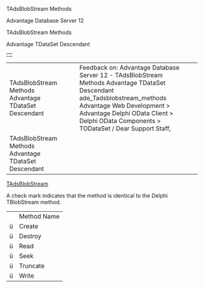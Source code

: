 TAdsBlobStream Methods




Advantage Database Server 12  

TAdsBlobStream Methods

Advantage TDataSet Descendant

|  |
| --- |
|  |

|  |  |  |  |  |
| --- | --- | --- | --- | --- |
| TAdsBlobStream Methods  Advantage TDataSet Descendant |  |  | Feedback on: Advantage Database Server 12 - TAdsBlobStream Methods Advantage TDataSet Descendant ade\_Tadsblobstream\_methods Advantage Web Development > Advantage Delphi OData Client > Delphi OData Components > TODataSet / Dear Support Staff, |  |
| TAdsBlobStream Methods  Advantage TDataSet Descendant |  |  |  |  |

[TAdsBlobStream](ade_tadsblobstream_7.htm)

A check mark indicates that the method is identical to the Delphi TBlobStream method.

|  |  |
| --- | --- |
|  | Method Name |
| ü | Create |
| ü | Destroy |
| ü | Read |
| ü | Seek |
| ü | Truncate |
| ü | Write |